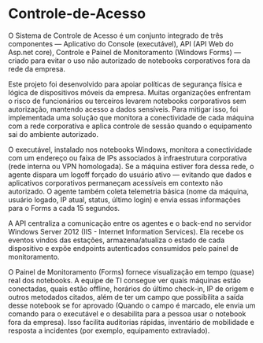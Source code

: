 # Controle-de-Acesso
O Sistema de Controle de Acesso é um conjunto integrado de três componentes — Aplicativo do Console (executável), API (API Web do Asp.net core), Controle e Painel de Monitoramento (Windows Forms) — criado para evitar o uso não autorizado de notebooks corporativos fora da rede da empresa.

Este projeto foi desenvolvido para apoiar políticas de segurança física e lógica de dispositivos móveis da empresa. Muitas organizações enfrentam o risco de funcionários ou terceiros levarem notebooks corporativos sem autorização, mantendo acesso a dados sensíveis. Para mitigar isso, foi implementada uma solução que monitora a conectividade de cada máquina com a rede corporativa e aplica controle de sessão quando o equipamento sai do ambiente autorizado.

O executável, instalado nos notebooks Windows, monitora a conectividade com um endereço ou faixa de IPs associados à infraestrutura corporativa (rede interna ou VPN homologada). Se a máquina estiver fora dessa rede, o agente dispara um logoff forçado do usuário ativo — evitando que dados e aplicativos corporativos permaneçam acessíveis em contexto não autorizado. O agente também coleta telemetria básica (nome da máquina, usuário logado, IP atual, status, último login) e envia essas informações para o Forms a cada 15 segundos.

A API centraliza a comunicação entre os agentes e o back-end no servidor Windows Server 2012 (IIS - Internet Information Services). Ela recebe os eventos vindos das estações, armazena/atualiza o estado de cada dispositivo e expõe endpoints autenticados consumidos pelo painel de monitoramento.

O Painel de Monitoramento (Forms) fornece visualização em tempo (quase) real dos notebooks. A equipe de TI consegue ver quais máquinas estão conectadas, quais estão offline, horários do último check-in, IP de origem e outros metodados citados, além de ter um campo que possibilita a saída desse notebook se for aprovado (Quando o campo é marcado, ele envia um comando para o executável e o desabilita para a pessoa usar o notebook fora da empresa). Isso facilita auditorias rápidas, inventário de mobilidade e resposta a incidentes (por exemplo, equipamento extraviado).
